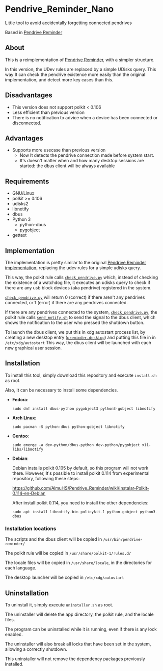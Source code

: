 # Pendrive_Reminder_Nano
Little tool to avoid accidentally forgetting connected pendrives

Based in [Pendrive Reminder](https://github.com/AlmuHS/Pendrive_Reminder)

## About

This is a reimplementation of [Pendrive Reminder](https://github.com/AlmuHS/Pendrive_Reminder), with a simpler structure.

In this version, the UDev rules are replaced by a simple UDisks query.
This way It can check the pendrive existence more easily than the original implementation, and detect more key cases than this.

## Disadvantages

  -  This version does not support polkit < 0.106
  -  Less efficient than previous version
  -  There is no notification to advice when a device has been connected or disconnected.


## Advantages
	
  - Supports more usecase than previous version
     - Now It detects the pendrive connection made before system start.
     - It's doesn't matter when and how many desktop sessions are started: the dbus client will be always available 

## Requirements

  - GNU/Linux
  - polkit >= 0.106
  - udisks2
  - libnotify
  - dbus
  - Python 3
    - python-dbus
    - pygobject
  - gettext

## Implementation

The implementation is pretty similar to the original [Pendrive Reminder implementation](https://github.com/AlmuHS/Pendrive_Reminder#implementaci%C3%B3n), replacing the udev rules for a simple udisks query.

This way, the polkit rule calls [`check_pendrive.py`](https://github.com/AlmuHS/Pendrive_Reminder_Nano/blob/master/aux_scripts/check_pendrive.py) which, instead of checking the existence of a watchdog file, it executes an udisks query to check if there are any usb block devices (aka pendrive) registered in the system.

[`check_pendrive.py`](https://github.com/AlmuHS/Pendrive_Reminder_Nano/blob/master/aux_scripts/check_pendrive.py) will return 0 (correct) if there aren't any pendrives connected, or 1 (error) if there are any pendrives connected.

If there are any pendrives connected to the system, [`check_pendrive.py`](https://github.com/AlmuHS/Pendrive_Reminder_Nano/blob/master/aux_scripts/check_pendrive.py), the polkit rule calls [`send_notify.sh`](https://github.com/AlmuHS/Pendrive_Reminder_Nano/blob/master/aux_scripts/send_notify.sh) to send the signal to the dbus client, which shows the notification to the user who pressed the shutdown button.

To launch the dbus client, we put this in xdg autostart process list, by creating a new desktop entry ([`preminder.desktop`](https://github.com/AlmuHS/Pendrive_Reminder_Nano/blob/master/xdg-launcher/preminder.desktop)) and putting this file in in `/etc/xdg/autostart`
This way, the dbus client will be launched with each new graphical user session. 

## Installation

To install this tool, simply download this repository and execute `install.sh` as root.

Also, It can be necessary to install some dependencies.

- **Fedora**:

      sudo dnf install dbus-python pygobject3 python3-gobject libnotify

- **Arch Linux**:

      sudo pacman -S python-dbus python-gobject libnotify

- **Gentoo**:

      sudo emerge -a dev-python/dbus-python dev-python/pygobject x11-libs/libnotify

- **Debian**:

  Debian installs polkit 0.105 by default, so this program will not work there.
  However, It's possible to install polkit 0.114 from experimental repository, following these steps:
  
  https://github.com/AlmuHS/Pendrive_Reminder/wiki/Instalar-Polkit-0.114-en-Debian
  
  After install polkit 0.114, you need to install the other dependencies:
  
      sudo apt install libnotify-bin policykit-1 python-gobject python3-dbus


### Installation locations

The scripts and the dbus client will be copied in `/usr/bin/pendrive-reminder/`

The polkit rule will be copied in `/usr/share/polkit-1/rules.d/`

The locale files will be copied in `/usr/share/locale`, in the directories for each language.

The desktop launcher will be copied in `/etc/xdg/autostart`

## Uninstallation

To uninstall it, simply execute `uninstaller.sh` as root.

The uninstaller will delete the app directory, the polkit rule, and the locale files.

The program can be uninstalled while it is running, even if there is any lock enabled.

The uninstaller will also break all locks that have been set in the system, allowing a correctly shutdown.

This uninstaller will not remove the dependency packages previously installed.

